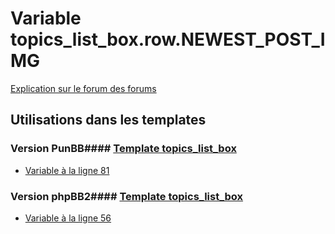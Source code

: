 # Variable topics_list_box.row.NEWEST_POST_IMG
[Explication sur le forum des forums](http://forum.forumactif.com/t294113-listing-des-variables#topics_list_box.row.NEWEST_POST_IMG)
## Utilisations dans les templates
### Version PunBB#### [Template topics_list_box](punbb/topics_list_box.md)
* [Variable à la ligne 81](../punbb/topics_list_box.tpl#L81)
### Version phpBB2#### [Template topics_list_box](subsilver/topics_list_box.md)
* [Variable à la ligne 56](../subsilver/topics_list_box.tpl#L56)